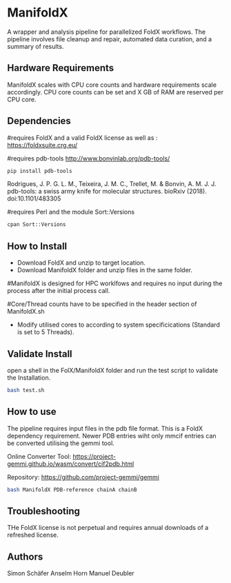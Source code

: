 # ManifoldX
A wrapper and analysis pipeline for parallelized FoldX workflows. The pipeline involves file cleanup and repair, automated data curation, and a summary of results.

## Hardware Requirements
ManifoldX scales with CPU core counts and hardware requirements scale accordingly. CPU core counts can be set and X GB of RAM are reserved per CPU core.

## Dependencies
#requires FoldX and a valid FoldX license as well as :
https://foldxsuite.crg.eu/

#requires pdb-tools
http://www.bonvinlab.org/pdb-tools/

```bash
pip install pdb-tools
```

Rodrigues, J. P. G. L. M., Teixeira, J. M. C., Trellet, M. & Bonvin, A. M. J. J.
pdb-tools: a swiss army knife for molecular structures. bioRxiv (2018).
doi:10.1101/483305


#requires Perl and the module Sort::Versions

```bash
cpan Sort::Versions
```

## How to Install
* Download FoldX and unzip to target location.
* Download ManifoldX folder and unzip files in the same folder.

#ManifoldX is designed for HPC worklfows and requires no input during the process after the initial process call.

#Core/Thread counts have to be specified in the header section of ManifoldX.sh

* Modify utilised cores to according to system specificications (Standard is set to 5 Threads).

## Validate Install

open a shell in the FolX/ManifoldX folder and run the test script to validate the Installation.

```bash
bash test.sh
```

## How to use

The pipeline requires input files in the pdb file format. This is a FoldX dependency requirement.
Newer PDB entries wiht only mmcif entries can be converted utilising the gemmi tool.

Online Converter Tool:
https://project-gemmi.github.io/wasm/convert/cif2pdb.html

Repository:
https://github.com/project-gemmi/gemmi

```bash
bash ManifoldX PDB-reference chainA chainB
```


## Troubleshooting

THe FoldX license is not perpetual and requires annual downloads of a refreshed license.

## Authors
Simon Schäfer
Anselm Horn
Manuel Deubler
